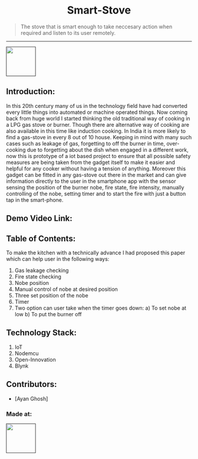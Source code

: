 <h1 align="center">Smart-Stove</h1>
<p align="center">
</p>

> The stove that is smart enough to take neccesary action when required and listen to its user remotely.
<hr>

<a href=""> <img src="" height=80px> </a>


## Introduction:

In this 20th century many of us in the technology field have had
converted every little things into automated or machine
operated things. Now coming back from huge world I started
thinking the old traditional way of cooking in a LPG gas stove
or burner. Though there are alternative way of cooking are
also available in this time like induction cooking. In India it is
more likely to find a gas-stove in every 8 out of 10 house.
Keeping in mind with many such cases such as leakage of gas,
forgetting to off the burner in time, over-cooking due to
forgetting about the dish when engaged in a different work,
now this is prototype of a iot based project to ensure that all
possible safety measures are being taken from the gadget itself
to make it easier and helpful for any cooker without having a
tension of anything. Moreover this gadget can be fitted in any
gas-stove out there in the market and can give information
directly to the user in the smartphone app with the sensor
sensing the position of the burner nobe, fire state, fire
intensity, manually controlling of the nobe, setting timer and
to start the fire with just a button tap in the smart-phone.
  
## Demo Video Link:
  <a href="Smart-Stove-Youtube-Video"> </a>
  
## Table of Contents:

To make the kitchen with a technically advance I had
proposed this paper which can help user in the following
ways:
1. Gas leakage checking
2. Fire state checking
3. Nobe position
4. Manual control of nobe at desired position
5. Three set position of the nobe
6. Timer
7. Two option can user take when the timer goes down:
 a) To set nobe at low
 b) To put the burner off


## Technology Stack:
  1) IoT
  2) Nodemcu
  3) Open-Innovation
  4) Blynk

## Contributors:

* [Ayan Ghosh]


### Made at:
<a href=""> <img src="" height=80px> </a>
